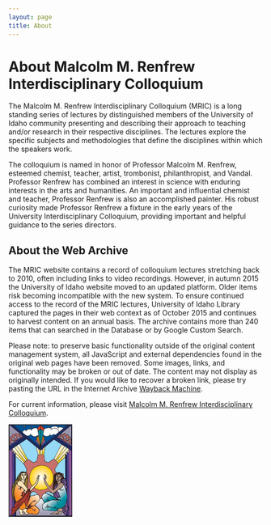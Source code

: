 ```yaml
---
layout: page
title: About
---
```


# About Malcolm M. Renfrew Interdisciplinary Colloquium

The Malcolm M. Renfrew Interdisciplinary Colloquium (MRIC) is a long standing series of lectures by distinguished members of the University of Idaho community presenting and describing their approach to teaching and/or research in their respective disciplines.
The lectures explore the specific subjects and methodologies that define the disciplines within which the speakers work.

The colloquium is named in honor of Professor Malcolm M. Renfrew, esteemed chemist, teacher, artist, trombonist, philanthropist, and Vandal.
Professor Renfrew has combined an interest in science with enduring interests in the arts and humanities.
An important and influential chemist and teacher, Professor Renfrew is also an accomplished painter.
His robust curiosity made Professor Renfrew a fixture in the early years of the University Interdisciplinary Colloquium, providing important and helpful guidance to the series directors.

## About the Web Archive

The MRIC website contains a record of colloquium lectures stretching back to 2010, often including links to video recordings. 
However, in autumn 2015 the University of Idaho website moved to an updated platform. 
Older items risk becoming incompatible with the new system. 
To ensure continued access to the record of the MRIC lectures, University of Idaho Library captured the pages in their web context as of October 2015 and continues to harvest content on an annual basis. 
The archive contains more than 240 items that can searched in the Database or by Google Custom Search.

Please note: to preserve basic functionality outside of the original content management system, all JavaScript and external dependencies found in the original web pages have been removed.
Some images, links, and functionality may be broken or out of date.
The content may not display as originally intended.
If you would like to recover a broken link, please try pasting the URL in the Internet Archive [Wayback Machine](https://archive.org/web/).

For current information, please visit [Malcolm M. Renfrew Interdisciplinary Colloquium](http://www.uidaho.edu/class/mric).

<img src="images/221x321-UIC-graphic.jpg" style="width:25%">
